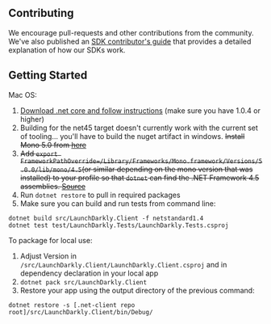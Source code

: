 Contributing
------------

We encourage pull-requests and other contributions from the community. We've also published an [SDK contributor's guide](http://docs.launchdarkly.com/docs/sdk-contributors-guide) that provides a detailed explanation of how our SDKs work.


Getting Started
-----------------

Mac OS:

1. [Download .net core and follow instructions](https://www.microsoft.com/net/core#macos) (make sure you have 1.0.4 or higher)
1. Building for the net45 target doesn't currently work with the current set of tooling... you'll have to build the nuget artifact in windows. ~~Install Mono 5.0 from [here](http://www.mono-project.com/download/)~~
1. ~~Add `export FrameworkPathOverride=/Library/Frameworks/Mono.framework/Versions/5.0.0/lib/mono/4.5`(or similar depending on the mono version that was installed) to your profile so that `dotnet` can find the .NET Framework 4.5 assemblies. [Source](https://github.com/dotnet/netcorecli-fsc/wiki/.NET-Core-SDK-rc4#using-net-framework-as-targets-framework-the-osxunix-build-fails)~~
1. Run ```dotnet restore``` to pull in required packages
1. Make sure you can build and run tests from command line:

```
dotnet build src/LaunchDarkly.Client -f netstandard1.4
dotnet test test/LaunchDarkly.Tests/LaunchDarkly.Tests.csproj
```

To package for local use:
1. Adjust Version in `/src/LaunchDarkly.Client/LaunchDarkly.Client.csproj` and in dependency declaration in your local app
1. `dotnet pack src/LaunchDarkly.Client`
1. Restore your app using the output directory of the previous command:
```
dotnet restore -s [.net-client repo root]/src/LaunchDarkly.Client/bin/Debug/
```